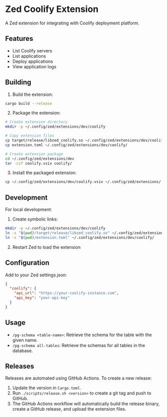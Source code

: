 # Zed Coolify Extension

A Zed extension for integrating with Coolify deployment platform.

## Features

- List Coolify servers
- List applications
- Deploy applications
- View application logs

## Building

1. Build the extension:
```bash
cargo build --release
```

2. Package the extension:
```bash
# Create extension directory
mkdir -p ~/.config/zed/extensions/dev/coolify

# Copy extension files
cp target/release/libzed_coolify.so ~/.config/zed/extensions/dev/coolify/
cp extension.toml ~/.config/zed/extensions/dev/coolify/

# Create extension package
cd ~/.config/zed/extensions/dev
tar -czf coolify.vsix coolify/
```

3. Install the packaged extension:
```bash
cp ~/.config/zed/extensions/dev/coolify.vsix ~/.config/zed/extensions/
```

## Development

For local development:

1. Create symbolic links:
```bash
mkdir -p ~/.config/zed/extensions/dev/coolify
ln -s "$(pwd)/target/release/libzed_coolify.so" ~/.config/zed/extensions/dev/coolify/
ln -s "$(pwd)/extension.toml" ~/.config/zed/extensions/dev/coolify/
```

2. Restart Zed to load the extension

## Configuration

Add to your Zed settings.json:
```json
{
  "coolify": {
    "api_url": "https://your-coolify-instance.com",
    "api_key": "your-api-key"
  }
}
```

## Usage

- `/pg-schema <table-name>`: Retrieve the schema for the table with the given name.
- `/pg-schema all-tables`: Retrieve the schemas for all tables in the database.

## Releases

Releases are automated using GitHub Actions. To create a new release:

1.  Update the version in `Cargo.toml`.
2.  Run `./scripts/release.sh <version>` to create a git tag and push to GitHub.
3.  The GitHub Actions workflow will automatically build the release binary, create a GitHub release, and upload the extension files.
